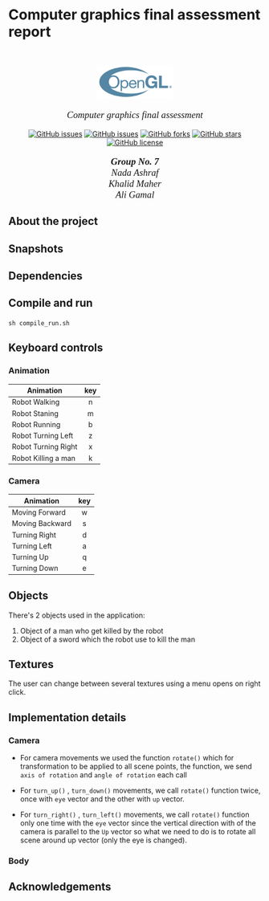 # Computer graphics final assessment report

<br />
<p align="center">
  <a href="https://github.com/Nada-Ashraf/graphics-final-assessment">
    <img src="./report/opengl_logo.png" alt="Logo" width="30%" height="30%">
  </a>

  <p align="center" style="font-family: times, serif; font-size:14pt; font-style:italic">
    Computer graphics final assessment
  </p>

<div align="center">

[![GitHub issues](https://img.shields.io/github/contributors/Nada-Ashraf/graphics-final-assessment)](https://github.com/Nada-Ashraf/graphics-final-assessment/contributors)
[![GitHub issues](https://img.shields.io/github/issues/Nada-Ashraf/graphics-final-assessment)](https://github.com/Nada-Ashraf/graphics-final-assessment/issues)
[![GitHub forks](https://img.shields.io/github/forks/Nada-Ashraf/graphics-final-assessment)](https://github.com/Nada-Ashraf/graphics-final-assessment/network)
[![GitHub stars](https://img.shields.io/github/stars/Nada-Ashraf/graphics-final-assessment)](https://github.com/Nada-Ashraf/graphics-final-assessment/stargazers)
[![GitHub license](https://img.shields.io/github/license/Nada-Ashraf/graphics-final-assessment)](https://github.com/Nada-Ashraf/graphics-final-assessment/master/LICENSE)

</div>

  <p align="center" style="font-family: times, serif; font-size:14pt; font-style:italic">
    <Strong> Group No. 7 </Strong>
    <br/>
    Nada Ashraf
    <br/>
    Khalid Maher
    <br/>
    Ali Gamal
  </p>
</p>

## About the project

## Snapshots

## Dependencies

## Compile and run

`sh compile_run.sh`

## Keyboard controls

### Animation

| Animation           | key |
| ------------------- | :-: |
| Robot Walking       |  n  |
| Robot Staning       |  m  |
| Robot Running       |  b  |
| Robot Turning Left  |  z  |
| Robot Turning Right |  x  |
| Robot Killing a man |  k  |

### Camera

| Animation       | key |
| --------------- | :-: |
| Moving Forward  |  w  |
| Moving Backward |  s  |
| Turning Right   |  d  |
| Turning Left    |  a  |
| Turning Up      |  q  |
| Turning Down    |  e  |

## Objects

There's 2 objects used in the application:

1. Object of a man who get killed by the robot
2. Object of a sword which the robot use to kill the man

## Textures

The user can change between several textures using a menu opens on right click.

## Implementation details

### Camera

- For camera movements we used the function `rotate()` which for transformation to be applied to all scene points, the function, we send `axis of rotation` and `angle of rotation` each call

- For `turn_up()` , `turn_down()` movements, we call `rotate()` function twice, once with `eye` vector and the other with `up` vector.

- For `turn_right()` , `turn_left()` movements, we call `rotate()` function only one time with the `eye` vector since the vertical direction with of the camera is parallel to the `Up` vector so what we need to do is to rotate all scene around up vector (only the eye is changed).

### Body

## Acknowledgements
